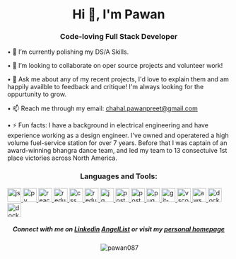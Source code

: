<h1 align="center">Hi 👋, I'm Pawan</h1>
<h3 align="center">Code-loving Full Stack Developer</h3>

• 🌱 I’m currently polishing my DS/A Skills.

• 👯 I’m looking to collaborate on oper source projects and volunteer work!

• 💬 Ask me about any of my recent projects, I'd love to explain them and am happily availble to feedback and critique! I'm always looking for the oppurtunity to grow.

• 📫 Reach me through my email: chahal.pawanpreet@gmail.com

• ⚡ Fun facts: I have a background in electrical engineering and have experience working as a design engineer. I've owned and operatered a high volume fuel-service station for over 7 years. Before that I was captain of an award-winning bhangra dance team, and led my team to 13 consectuive 1st place victories across North America.

<h3 align="center">Languages and Tools:</h3>

<a href="https://developer.mozilla.org/en-US/docs/Web/JavaScript" title="JavaScript">
  <img src="https://github.com/get-icon/geticon/raw/master/icons/javascript.svg" alt="js" width="31px" height="31px">
</a>

<a href="https://www.python.org/" title="Python">
  <img src="https://github.com/get-icon/geticon/raw/master/icons/python.svg" alt="py" width="31px" height="31px">
</a>

<a href="https://reactjs.org/" title="React">
  <img src="https://github.com/get-icon/geticon/raw/master/icons/react.svg" alt="react" width="31px" height="31px">
</a>

<a href="https://redux.js.org/" title="Redux">
  <img src="https://github.com/get-icon/geticon/raw/master/icons/redux.svg" alt="redux" width="31px" height="31px">
</a>

<a href="https://www.w3.org/TR/CSS/" title="CSS3">
  <img src="https://github.com/get-icon/geticon/raw/master/icons/css-3.svg" alt="css" width="31px" height="31px">
</a>

<a href="https://html.spec.whatwg.org/multipage/" title="HTML5">
  <img src="https://github.com/get-icon/geticon/raw/master/icons/html-5.svg" alt="redux" width="31px" height="31px">
</a>

<a href="https://jquery.com/" title="JQuery">
  <img src="https://github.com/get-icon/geticon/raw/master/icons/jquery-icon.svg" alt="jq" width="31px" height="31px">
</a>

<a href="https://www.postgresql.org/" title="PostgreSQL">
  <img src="https://github.com/get-icon/geticon/raw/master/icons/postgresql.svg" alt="postgresql" width="31px" height="31px">
</a>

<a href="https://www.postman.com/" title="Postman">
  <img src="https://github.com/get-icon/geticon/raw/master/icons/postman.svg" alt="postman" width="31px" height="31px">
</a>

<a href="https://pugjs.org/api/getting-started.html" title="Pug">
  <img src="https://github.com/get-icon/geticon/raw/master/icons/pug.svg" alt="pug" width="31px" height="31px">
</a>

<a href="https://git-scm.com/" title="Git">
  <img src="https://github.com/get-icon/geticon/raw/master/icons/git-icon.svg" alt="git-icon" width="31px" height="31px">
</a>

<a href="https://code.visualstudio.com/" title="Visual Studio Code">
  <img src="https://github.com/get-icon/geticon/raw/master/icons/visual-studio-code.svg" alt="vscode" width="31px" height="31px">
</a>

<a href="https://aws.amazon.com/" title="Amazon AWS">
  <img src="https://github.com/get-icon/geticon/raw/master/icons/aws.svg" alt="aws" width="31px" height="31px">
</a>

<a href="https://www.docker.com/" title="Docker">
  <img src="https://github.com/get-icon/geticon/raw/master/icons/docker-icon.svg" alt="docker" width="31px" height="31px">
</a>

<a href="https://www.heroku.com/home" title="Heroku">
  <img src="https://github.com/get-icon/geticon/raw/master/icons/heroku-icon.svg" alt="docker" width="31px" height="31px">
</a>

<h5 align="center">Connect with me on 
  <a href="https://linkedin.com/in/pawanchahal" target="blank">Linkedin</a> <a href="https://angel.co/u/pawan-chahal">AngelList</a>
  or visit my <a href="http://www.google.com">personal homepage</a>
</h5>

<p align="center">&nbsp;<img align="center" src="https://github-readme-stats.vercel.app/api?username=pawan087&show_icons=true&theme=dark&locale=en" alt="pawan087" /></p>
